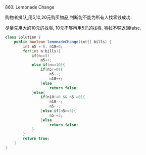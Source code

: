 860. Lemonade Change 



购物者排队,用5,10,20元购买物品,判断能不能为所有人找零钱成功.



尽量先用大的10元的找零, 10元不够再用5元的找零, 零钱不够返回false.

```java
class Solution {
    public boolean lemonadeChange(int[] bills) {
        int n5 = 0, n10=0;
        for(int n:bills){
            if(n==5)
                n5++;
            else if(n==10){
                if(n5!=0){
                    n5--;
                    n10++;
                }else
                    return false;
            }else{
                if(n10!=0 && n5!=0){
                    n10--;
                    n5--;
                }else if(n5>=3){
                    n5-=3;
                }else
                    return false;
            }
        }
        return true;
    }
}
```

